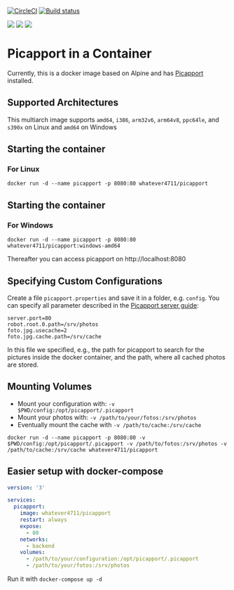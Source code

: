 [![CircleCI](https://circleci.com/gh/whatever4711/picapport.svg?style=svg)](https://circleci.com/gh/whatever4711/picapport)
[![Build status](https://ci.appveyor.com/api/projects/status/m7ndvfjyf106ivd4?svg=true)](https://ci.appveyor.com/project/whatever4711/picapport)

[![](https://images.microbadger.com/badges/version/whatever4711/picapport.svg)](https://microbadger.com/images/whatever4711/picapport "Get your own version badge on microbadger.com")
[![](https://images.microbadger.com/badges/image/whatever4711/picapport.svg)](https://microbadger.com/images/whatever4711/picapport "Get your own image badge on microbadger.com")
[![](https://images.microbadger.com/badges/commit/whatever4711/picapport.svg)](https://microbadger.com/images/whatever4711/picapport "Get your own commit badge on microbadger.com")

# Picapport in a Container

Currently, this is a docker image based on Alpine and has [Picapport](http://www.picapport.de/) installed.

## Supported Architectures

This multiarch image supports `amd64`, `i386`, `arm32v6`, `arm64v8`, `ppc64le`, and `s390x` on Linux and `amd64` on Windows

## Starting the container
### For Linux
`docker run -d --name picapport -p 8080:80 whatever4711/picapport`


## Starting the container
### For Windows
`docker run -d --name picapport -p 8080:80 whatever4711/picapport:windows-amd64`

Thereafter you can access picapport on http://localhost:8080

## Specifying Custom Configurations

Create a file `picapport.properties` and save it in a folder, e.g. `config`. You can specify all parameter described in the [Picapport server guide](http://wiki.picapport.de/display/PIC/PicApport-Server+Guide):
```
server.port=80
robot.root.0.path=/srv/photos
foto.jpg.usecache=2
foto.jpg.cache.path=/srv/cache
```
In this file we specified, e.g., the path for picapport to search for the pictures inside the docker container, and the path, where all cached photos are stored.

## Mounting Volumes

- Mount your configuration with: `-v $PWD/config:/opt/picapport/.picapport`
- Mount your photos with: `-v /path/to/your/fotos:/srv/photos`
- Eventually mount the cache with `-v /path/to/cache:/srv/cache`

`docker run -d --name picapport -p 8080:80 -v $PWD/config:/opt/picapport/.picapport -v /path/to/fotos:/srv/photos -v /path/to/cache:/srv/cache whatever4711/picapport`

## Easier setup with docker-compose
```YAML
version: '3'

services:
  picapport:
    image: whatever4711/picapport
    restart: always
    expose:
      - 80
    networks:
      - backend
    volumes:
      - /path/to/your/configuration:/opt/picapport/.picapport
      - /path/to/your/fotos:/srv/photos
```
Run it with `docker-compose up -d`

